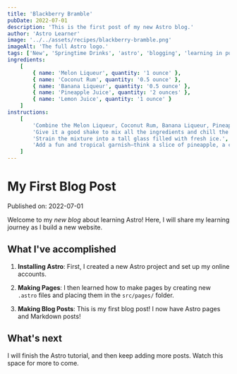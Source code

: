 ```yaml
---
title: 'Blackberry Bramble'
pubDate: 2022-07-01
description: 'This is the first post of my new Astro blog.'
author: 'Astro Learner'
image: '../../assets/recipes/blackberry-bramble.png'
imageAlt: 'The full Astro logo.'
tags: ['New', 'Springtime Drinks', 'astro', 'blogging', 'learning in public']
ingredients:
    [
        { name: 'Melon Liqueur', quantity: '1 ounce' },
        { name: 'Coconut Rum', quantity: '0.5 ounce' },
        { name: 'Banana Liqueur', quantity: '0.5 ounce' },
        { name: 'Pineapple Juice', quantity: '2 ounces' },
        { name: 'Lemon Juice', quantity: '1 ounce' }
    ]
instructions:
    [
        'Combine the Melon Liqueur, Coconut Rum, Banana Liqueur, Pineapple Juice, and Lemon Juice in a cocktail shaker filled with ice.',
        'Give it a good shake to mix all the ingredients and chill the drink.',
        'Strain the mixture into a tall glass filled with fresh ice.',
        'Add a fun and tropical garnish—think a slice of pineapple, a cherry, or even a little paper umbrella to complete the island vibe.'
    ]
---
```


# My First Blog Post

Published on: 2022-07-01

Welcome to my _new blog_ about learning Astro! Here, I will share my learning journey as I build a new website.

## What I've accomplished

1. **Installing Astro**: First, I created a new Astro project and set up my online accounts.

2. **Making Pages**: I then learned how to make pages by creating new `.astro` files and placing them in the `src/pages/` folder.

3. **Making Blog Posts**: This is my first blog post! I now have Astro pages and Markdown posts!

## What's next

I will finish the Astro tutorial, and then keep adding more posts. Watch this space for more to come.
